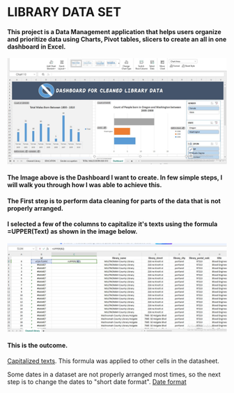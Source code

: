 # LIBRARY DATA SET

#### This project is a Data Management application that helps users organize and prioritize data using Charts, Pivot tables, slicers to create an all in one dashboard in Excel.

![Library Dataset Dashboard](https://github.com/Faithie16/Library-Data-set/blob/main/Imgs/dashboard%20.jpg)

#### The Image above is the Dashboard I want to create. In few simple steps, I will walk you through how I was able to achieve this.

#### The First step is to perform data cleaning for parts of the data that is not properly arranged. 
#### I selected a few of the columns to capitalize it's texts using the formula =UPPER(Text) as shown in the image below.
![Capitalize texts](https://github.com/Faithie16/Library-Data-set/blob/main/Imgs/2%20-%20TO%20CAPITALIZE%20TEXTS.jpg)
#### This is the outcome.
[Capitalized texts](https://github.com/Faithie16/Library-Data-set/blob/main/Imgs/DATA%20CLEANING.jpg).
This formula was applied to other cells in the datasheet.

Some dates in a dataset are not properly arranged most times, so the next step is to change the dates to "short date format".
[Date format]()
